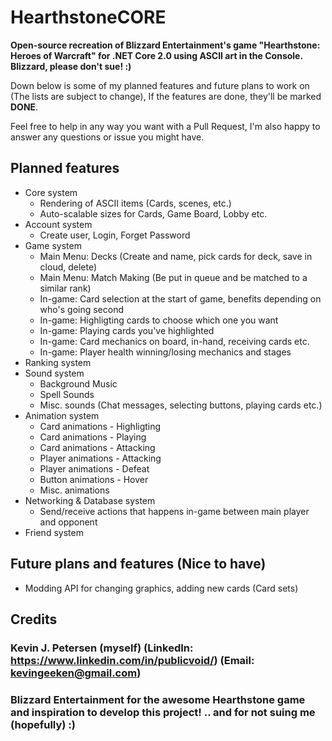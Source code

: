 # HearthstoneCORE
**Open-source recreation of Blizzard Entertainment's game "Hearthstone: Heroes of Warcraft" for .NET Core 2.0 using ASCII art in the Console. Blizzard, please don't sue! :)**

Down below is some of my planned features and future plans to work on (The lists are subject to change), If the features are done, they'll be marked **DONE**.

Feel free to help in any way you want with a Pull Request, I'm also happy to answer any questions or issue you might have.

## Planned features
* Core system
  * Rendering of ASCII items (Cards, scenes, etc.)
  * Auto-scalable sizes for Cards, Game Board, Lobby etc.
* Account system
  * Create user, Login, Forget Password
* Game system
  * Main Menu: Decks (Create and name, pick cards for deck, save in cloud, delete)
  * Main Menu: Match Making (Be put in queue and be matched to a similar rank)
  * In-game: Card selection at the start of game, benefits depending on who's going second
  * In-game: Highligting cards to choose which one you want
  * In-game: Playing cards you've highlighted
  * In-game: Card mechanics on board, in-hand, receiving cards etc.
  * In-game: Player health winning/losing mechanics and stages
* Ranking system
* Sound system
  * Background Music
  * Spell Sounds
  * Misc. sounds (Chat messages, selecting buttons, playing cards etc.)
* Animation system
  * Card animations - Highligting
  * Card animations - Playing
  * Card animations - Attacking
  * Player animations - Attacking
  * Player animations - Defeat
  * Button animations - Hover
  * Misc. animations
* Networking & Database system
  * Send/receive actions that happens in-game between main player and opponent
* Friend system

## Future plans and features (Nice to have)
* Modding API for changing graphics, adding new cards (Card sets)

## Credits
### Kevin J. Petersen (myself) (LinkedIn: https://www.linkedin.com/in/publicvoid/) (Email: kevingeeken@gmail.com)
### Blizzard Entertainment for the awesome Hearthstone game and inspiration to develop this project! .. and for not suing me (hopefully) :)